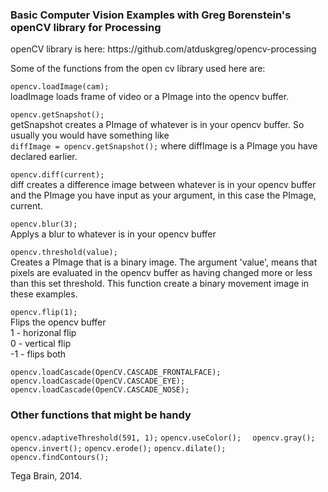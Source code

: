 <h3>Basic Computer Vision Examples with Greg Borenstein's openCV library for Processing</h3>  
openCV library is here: https://github.com/atduskgreg/opencv-processing  

Some of the functions from the open cv library used here are:  

<code>opencv.loadImage(cam); </code>  
loadImage loads frame of video or a PImage into the opencv buffer.
  
<code>opencv.getSnapshot();</code>   
getSnapshot creates a PImage of whatever is in your opencv buffer. So usually you would have something like  
<code>diffImage = opencv.getSnapshot();</code> where diffImage is a PImage you have declared earlier.
  
<code>opencv.diff(current); </code>   
diff creates a difference image between whatever is in your opencv buffer and the PImage you have input as your argument, in this case the PImage, current.  

<code>opencv.blur(3);</code>  
Applys a blur to whatever is in your opencv buffer

<code>opencv.threshold(value); </code>  
Creates a PImage that is a binary image. The argument 'value', means that pixels are evaluated in the opencv buffer as having changed more or less than this set threshold. This function create a binary movement image in these examples.

<code>opencv.flip(1);</code>   
Flips the opencv buffer   
1 - horizonal flip  
0 - vertical flip  
-1 - flips both  
  
<code>opencv.loadCascade(OpenCV.CASCADE_FRONTALFACE);   </code>   
<code>opencv.loadCascade(OpenCV.CASCADE_EYE);   </code>   
<code>opencv.loadCascade(OpenCV.CASCADE_NOSE);   </code>  
  
<h3>Other functions that might be handy</h3>  
<code>opencv.adaptiveThreshold(591, 1);</code>   
<code>opencv.useColor();  </code>   
<code>opencv.gray();</code>   
<code>opencv.invert();</code>   
<code>opencv.erode();</code>   
<code>opencv.dilate();</code>   
<code>opencv.findContours();</code>   







Tega Brain, 2014.
